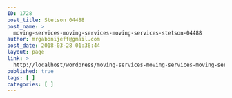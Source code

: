 ```yaml
---
ID: 1728
post_title: Stetson 04488
post_name: >
  moving-services-moving-services-moving-services-stetson-04488
author: mrgabonijeff@gmail.com
post_date: 2018-03-28 01:36:44
layout: page
link: >
  http://localhost/wordpress/moving-services-moving-services-moving-services-stetson-04488/
published: true
tags: [ ]
categories: [ ]
---
```

